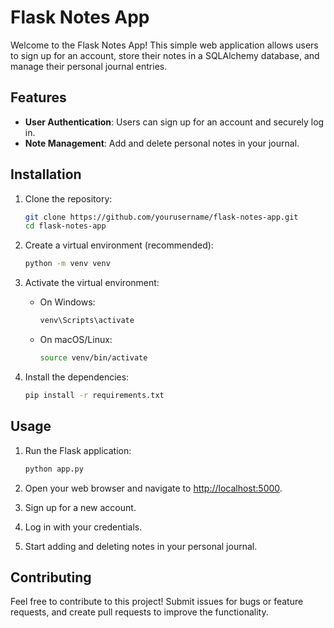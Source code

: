 # Flask Notes App

Welcome to the Flask Notes App! This simple web application allows users to sign up for an account, store their notes in a SQLAlchemy database, and manage their personal journal entries.

## Features

- **User Authentication**: Users can sign up for an account and securely log in.
- **Note Management**: Add and delete personal notes in your journal.

## Installation

1. Clone the repository:

    ```bash
    git clone https://github.com/yourusername/flask-notes-app.git
    cd flask-notes-app
    ```

2. Create a virtual environment (recommended):

    ```bash
    python -m venv venv
    ```

3. Activate the virtual environment:

    - On Windows:

        ```bash
        venv\Scripts\activate
        ```

    - On macOS/Linux:

        ```bash
        source venv/bin/activate
        ```

4. Install the dependencies:

    ```bash
    pip install -r requirements.txt
    ```
    
## Usage

1. Run the Flask application:

    ```bash
    python app.py
    ```

2. Open your web browser and navigate to [http://localhost:5000](http://localhost:5000).

3. Sign up for a new account.

4. Log in with your credentials.

5. Start adding and deleting notes in your personal journal.

## Contributing

Feel free to contribute to this project! Submit issues for bugs or feature requests, and create pull requests to improve the functionality.
